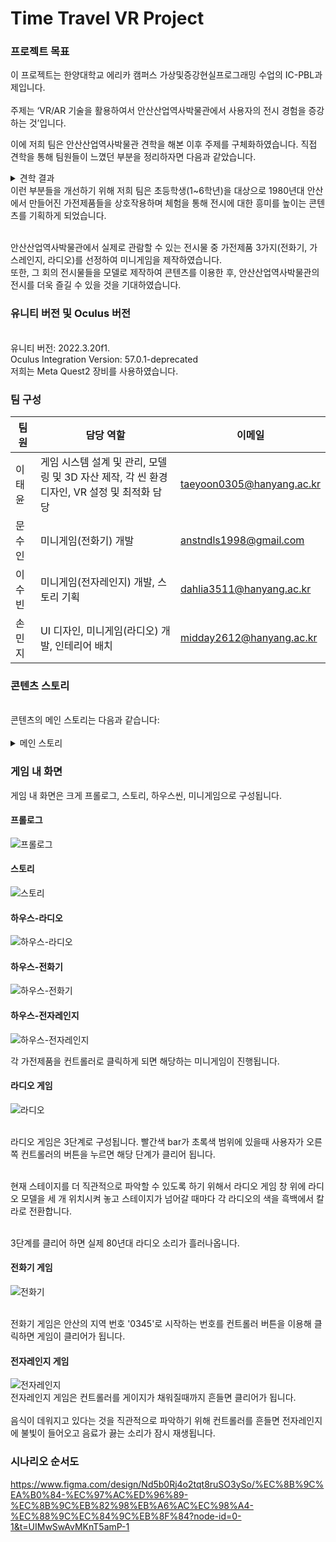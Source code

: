 # Time Travel VR Project



### 프로젝트 목표

이 프로젝트는 한양대학교 에리카 캠퍼스 가상및증강현실프로그래밍 수업의 IC-PBL과제입니다. <br/> <br/> 
주제는 ‘VR/AR 기술을 활용하여서 안산산업역사박물관에서 사용자의 전시 경험을 증강하는 것’입니다.

이에 저희 팀은 안산산업역사박물관 견학을 해본 이후 주제를 구체화하였습니다. 직접 견학을 통해 팀원들이 느꼈던 부분을 정리하자면 다음과 같았습니다.

<details>
<summary>견학 결과</summary>
  1. 어린 아이들(유치원~초등학생)이 단체 견학을 많이 하는 것 같고, 이를 겨냥한 콘텐츠를 제작하면 좋을것 같다.<br/> <br/> 
  2. 1970~80년대 한국 산업과 기술 발전의 토대가 된 안산의 산업을 소개하며 당시의 생산품이 전시가 되어있지만 정적인 부분이 많아 이를 개선하면 좋을것 같다.<br/> <br/> 
  3. 안산산업역사박물관 내에 VR기기를 이용한 게임이 있었지만, 게임적 요소가 너무 강해 안산산업역사박물관과의 큰 연관성이나 교육성을 알기 어려웠다.<br/> <br/> 
</details>
이런 부분들을 개선하기 위해 저희 팀은 초등학생(1~6학년)을 대상으로 1980년대 안산에서 만들어진 가전제품들을 상호작용하며 체험을 통해 전시에 대한 흥미를 높이는 콘텐츠를 기획하게 되었습니다.
<br/> <br/> 

안산산업역사박물관에서 실제로 관람할 수 있는 전시물 중 가전제품 3가지(전화기, 가스레인지, 라디오)를 선정하여 미니게임을 제작하였습니다.<br/>
또한, 그 회의 전시물들을 모델로 제작하여 콘텐츠를 이용한 후, 안산산업역사박물관의 전시를 더욱 즐길 수 있을 것을 기대하였습니다.
<br/> 

### 유니티 버전 및 Oculus 버전
<br/>
유니티 버전: 2022.3.20f1.<br/>
Oculus Integration Version: 57.0.1-deprecated <br/>
저희는 Meta Quest2 장비를 사용하였습니다.

### 팀 구성


| 팀원   | 담당 역할 | 이메일|
|--------|-----------|-----------|
| 이태윤 | 게임 시스템 설계 및 관리, 모델링 및 3D 자산 제작, 각 씬 환경 디자인, VR 설정 및 최적화 담당 | taeyoon0305@hanyang.ac.kr |
| 문수인 | 미니게임(전화기) 개발 |anstndls1998@gmail.com |
| 이수빈 | 미니게임(전자레인지) 개발, 스토리 기획 | dahlia3511@hanyang.ac.kr |
| 손민지 | UI 디자인, 미니게임(라디오) 개발, 인테리어 배치 | midday2612@hanyang.ac.kr |

### 콘텐츠 스토리
<br/> 
콘텐츠의 메인 스토리는 다음과 같습니다:<br/>
<br/> 
<details>
<summary>메인 스토리</summary>
현실의 안산산업역사박물관을 돌아다니던 플레이어는 신비한 기운에 이끌려 1987년 안산의 한 가정집에 도착하게 된다. <br/>
  과거의 순산은 사람들에게 잊히게 되어버리면 그 순간이 멈춰버리고 만다. <br/>
  그곳에서 새롭게 만나게 된 요정 친구(‘안’,’산',’박')들은 멈춰진 시간을 되돌려달라며 도움을 요청한다. <br/>
  미니게임을 완료하며 멈춰버린 시간을 되돌리자!

</details>

### 게임 내 화면

게임 내 화면은 크게 프롤로그, 스토리, 하우스씬, 미니게임으로 구성됩니다.<br/>

#### 프롤로그
![프롤로그](https://github.com/TYParrot/TimeTravel/assets/89141681/d30bf2b9-2d6e-42b7-a7a5-73ba9acfc0b4)

#### 스토리
![스토리](https://github.com/TYParrot/TimeTravel/assets/89141681/613e622e-7e92-427d-8b14-873778824f5e)

#### 하우스-라디오
![하우스-라디오](https://github.com/TYParrot/TimeTravel/assets/89141681/16f05b0a-04db-4f2c-8926-7f5bfbe2c382)


#### 하우스-전화기
![하우스-전화기](https://github.com/TYParrot/TimeTravel/assets/89141681/399a72a3-112c-43b2-9953-50e452fa92c3)


#### 하우스-전자레인지
![하우스-전자레인지](https://github.com/TYParrot/TimeTravel/assets/89141681/51863e71-1845-40bb-a4a7-460711c1d3b3)

각 가전제품을 컨트롤러로 클릭하게 되면 해당하는 미니게임이 진행됩니다.

#### 라디오 게임
![라디오](https://github.com/TYParrot/TimeTravel/assets/89141681/6f9409aa-d5d7-46f9-8ef7-cca8cbf229b6)

<br/>라디오 게임은 3단계로 구성됩니다. 빨간색 bar가 초록색 범위에 있을때 사용자가 오른쪽 컨트롤러의 버튼을 누르면 해당 단계가 클리어 됩니다.<br/>

<br/>현재 스테이지를 더 직관적으로 파악할 수 있도록 하기 위해서 라디오 게임 창 위에 라디오 모델을 세 개 위치시켜 놓고 스테이지가 넘어갈 때마다 각 라디오의 색을 흑백에서 칼라로 전환합니다.<br/>

<br/>3단계를 클리어 하면 실제 80년대 라디오 소리가 흘러나옵니다.
#### 전화기 게임
![전화기](https://github.com/TYParrot/TimeTravel/assets/89141681/59833058-59a6-441c-8808-1492721e3c02)

<br/>전화기 게임은 안산의 지역 번호 '0345'로 시작하는 번호를 컨트롤러 버튼을 이용해 클릭하면 게임이 클리어가 됩니다.<br/>

#### 전자레인지 게임
![전자레인지](https://github.com/TYParrot/TimeTravel/assets/89141681/8db06250-1618-478a-b2c1-2125adfb9a3c)
<br/>전자레인지 게임은 컨트롤러를 게이지가 채워질때까지 흔들면 클리어가 됩니다.<br/>
<br/>음식이 데워지고 있다는 것을 직관적으로 파악하기 위해 컨트롤러를 흔들면 전자레인지에 불빛이 들어오고 음료가 끓는 소리가 잠시 재생됩니다.

### 시나리오 순서도
https://www.figma.com/design/Nd5b0Rj4o2tqt8ruSO3ySo/%EC%8B%9C%EA%B0%84-%EC%97%AC%ED%96%89-%EC%8B%9C%EB%82%98%EB%A6%AC%EC%98%A4-%EC%88%9C%EC%84%9C%EB%8F%84?node-id=0-1&t=UIMwSwAvMKnT5amP-1


